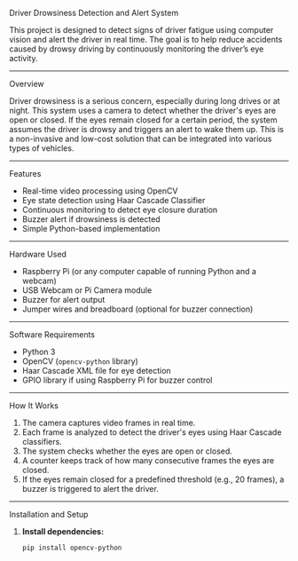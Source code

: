 Driver Drowsiness Detection and Alert System

This project is designed to detect signs of driver fatigue using computer vision and alert the driver in real time. The goal is to help reduce accidents caused by drowsy driving by continuously monitoring the driver’s eye activity.

---

Overview

Driver drowsiness is a serious concern, especially during long drives or at night. This system uses a camera to detect whether the driver's eyes are open or closed. If the eyes remain closed for a certain period, the system assumes the driver is drowsy and triggers an alert to wake them up. This is a non-invasive and low-cost solution that can be integrated into various types of vehicles.

---

Features

- Real-time video processing using OpenCV
- Eye state detection using Haar Cascade Classifier
- Continuous monitoring to detect eye closure duration
- Buzzer alert if drowsiness is detected
- Simple Python-based implementation

---

Hardware Used

- Raspberry Pi (or any computer capable of running Python and a webcam)
- USB Webcam or Pi Camera module
- Buzzer for alert output
- Jumper wires and breadboard (optional for buzzer connection)

---

Software Requirements

- Python 3
- OpenCV (`opencv-python` library)
- Haar Cascade XML file for eye detection
- GPIO library if using Raspberry Pi for buzzer control

---

How It Works

1. The camera captures video frames in real time.
2. Each frame is analyzed to detect the driver's eyes using Haar Cascade classifiers.
3. The system checks whether the eyes are open or closed.
4. A counter keeps track of how many consecutive frames the eyes are closed.
5. If the eyes remain closed for a predefined threshold (e.g., 20 frames), a buzzer is triggered to alert the driver.

---

Installation and Setup

1. **Install dependencies:**

   ```bash
   pip install opencv-python
